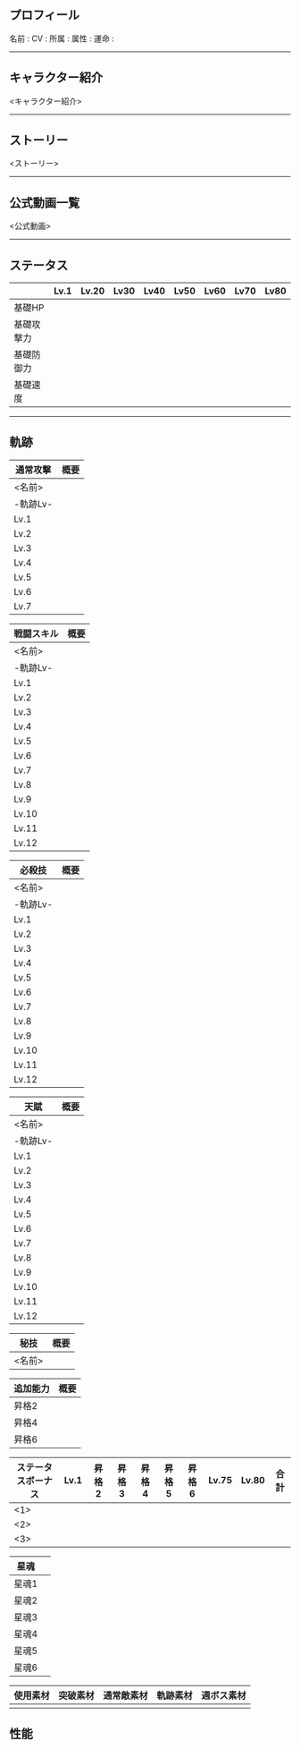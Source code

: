 ## プロフィール
名前 : 
CV : 
所属 : 
属性 : 
運命 : 

---
## キャラクター紹介
<キャラクター紹介>

---
## ストーリー
<ストーリー>

---
## 公式動画一覧
<公式動画>

---
## ステータス

|       | Lv.1 | Lv.20 | Lv30 | Lv40 | Lv50 | Lv60 | Lv70 | Lv80 |
| ----- | ---- | ----- | ---- | ---- | ---- | ---- | ---- | ---- |
| 基礎HP  |      |       |      |      |      |      |      |      |
| 基礎攻撃力 |      |       |      |      |      |      |      |      |
| 基礎防御力 |      |       |      |      |      |      |      |      |
| 基礎速度  |      |       |      |      |      |      |      |      |

---
## 軌跡

| 通常攻撃   | 概要  |
| ------ | --- |
| <名前>   |     |
| -軌跡Lv- |     |
| Lv.1   |     |
| Lv.2   |     |
| Lv.3   |     |
| Lv.4   |     |
| Lv.5   |     |
| Lv.6   |     |
| Lv.7   |     |

| 戦闘スキル  | 概要  |
| ------ | --- |
| <名前>   |     |
| -軌跡Lv- |     |
| Lv.1   |     |
| Lv.2   |     |
| Lv.3   |     |
| Lv.4   |     |
| Lv.5   |     |
| Lv.6   |     |
| Lv.7   |     |
| Lv.8   |     |
| Lv.9   |     |
| Lv.10  |     |
| Lv.11  |     |
| Lv.12  |     |

| 必殺技    | 概要  |
| ------ | --- |
| <名前>   |     |
| -軌跡Lv- |     |
| Lv.1   |     |
| Lv.2   |     |
| Lv.3   |     |
| Lv.4   |     |
| Lv.5   |     |
| Lv.6   |     |
| Lv.7   |     |
| Lv.8   |     |
| Lv.9   |     |
| Lv.10  |     |
| Lv.11  |     |
| Lv.12  |     |

| 天賦     | 概要  |
| ------ | --- |
| <名前>   |     |
| -軌跡Lv- |     |
| Lv.1   |     |
| Lv.2   |     |
| Lv.3   |     |
| Lv.4   |     |
| Lv.5   |     |
| Lv.6   |     |
| Lv.7   |     |
| Lv.8   |     |
| Lv.9   |     |
| Lv.10  |     |
| Lv.11  |     |
| Lv.12  |     |

| 秘技   | 概要  |
| ---- | --- |
| <名前> |     |

| 追加能力 | 概要  |
| ---- | --- |
| 昇格2  |     |
| 昇格4  |     |
| 昇格6  |     |

| ステータスボーナス | Lv.1 | 昇格2 | 昇格3 | 昇格4 | 昇格5 | 昇格6 | Lv.75 | Lv.80 | 合計  |
| --------- | ---- | --- | --- | --- | --- | --- | ----- | ----- | --- |
| <1>       |      |     |     |     |     |     |       |       |     |
| <2>       |      |     |     |     |     |     |       |       |     |
| <3>       |      |     |     |     |     |     |       |       |     |

| 星魂  |     |
| --- | --- |
| 星魂1 |     |
| 星魂2 |     |
| 星魂3 |     |
| 星魂4 |     |
| 星魂5 |     |
| 星魂6 |     |

| 使用素材 | 突破素材 | 通常敵素材 | 軌跡素材 | 週ボス素材 |
| ---- | ---- | ----- | ---- | ----- |
|      |      |       |      |       |

## 性能
